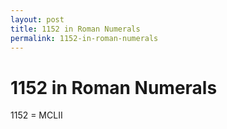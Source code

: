 ```yaml
---
layout: post
title: 1152 in Roman Numerals
permalink: 1152-in-roman-numerals
---
```


# 1152 in Roman Numerals

1152 = MCLII
